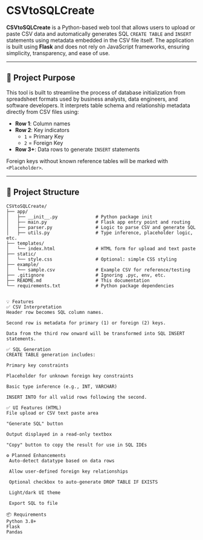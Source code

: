 # CSVtoSQLCreate

**CSVtoSQLCreate** is a Python-based web tool that allows users to upload or paste CSV data and automatically generates SQL `CREATE TABLE` and `INSERT` statements using metadata embedded in the CSV file itself. The application is built using **Flask** and does not rely on JavaScript frameworks, ensuring simplicity, transparency, and ease of use.

---

## 🧩 Project Purpose

This tool is built to streamline the process of database initialization from spreadsheet formats used by business analysts, data engineers, and software developers. It interprets table schema and relationship metadata directly from CSV files using:

- **Row 1**: Column names
- **Row 2**: Key indicators
  - `1` = Primary Key
  - `2` = Foreign Key
- **Row 3+**: Data rows to generate `INSERT` statements

Foreign keys without known reference tables will be marked with `<Placeholder>`.

---

## 📁 Project Structure

```plaintext
CSVtoSQLCreate/
├── app/
│   ├── __init__.py              # Python package init
│   ├── main.py                  # Flask app entry point and routing
│   ├── parser.py                # Logic to parse CSV and generate SQL
│   ├── utils.py                 # Type inference, placeholder logic, etc.
├── templates/
│   └── index.html               # HTML form for upload and text paste
├── static/
│   └── style.css                # Optional: simple CSS styling
├── example/
│   └── sample.csv               # Example CSV for reference/testing
├── .gitignore                   # Ignoring .pyc, env, etc.
├── README.md                    # This documentation
└── requirements.txt             # Python package dependencies


💡 Features
✅ CSV Interpretation
Header row becomes SQL column names.

Second row is metadata for primary (1) or foreign (2) keys.

Data from the third row onward will be transformed into SQL INSERT statements.

✅ SQL Generation
CREATE TABLE generation includes:

Primary key constraints

Placeholder for unknown foreign key constraints

Basic type inference (e.g., INT, VARCHAR)

INSERT INTO for all valid rows following the second.

✅ UI Features (HTML)
File upload or CSV text paste area

"Generate SQL" button

Output displayed in a read-only textbox

"Copy" button to copy the result for use in SQL IDEs

⚙️ Planned Enhancements
 Auto-detect datatype based on data rows

 Allow user-defined foreign key relationships

 Optional checkbox to auto-generate DROP TABLE IF EXISTS

 Light/dark UI theme

 Export SQL to file

📦 Requirements
Python 3.8+
Flask
Pandas




